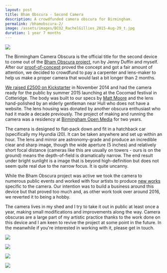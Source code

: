 ```yaml
---
layout: post
title: Bham Obscura - Second Camera
description: A crowdfunded camera obscura for Birmingham. 
permalink: /bhamobscura-2/
image: /assets/images/BCO2_RachelGillies_2015-Aug-29_t.jpg
duration: 1 year 7 months
---
```


![](http://art.peteashton.com/assets/images/bco_cocomad2015.jpg)

The Birmingham Camera Obscura is the official title for the second device to come out of the [Bham Obscura project](http://bhamobscura.com), run by Jenny Duffin and myself. After our [proof-of-concept](http://art.peteashton.com/bhamobscura-1/) proved the concept and got a fair amount of attention, we decided to crowdfund to pay a carpenter and lens-maker to help us make a proper camera that would last a bit longer than 2 months. 

[We raised £2500 on Kickstarter](https://www.kickstarter.com/projects/peteashton/birmingham-camera-obscura) in November 2014 and had the camera ready for the public by summer 2015 launching at the Cocomad festival in Cotteridge. The body was built to our specs by [Matt Moore](http://www.mjmbespoke.com) and the lens hand-polished by an elderly gentleman near Hull who does not have a website. The lens housing was donated by another obscura enthusiast who had it made a decade previously. The project of making and running the camera was a residency at [Birmingham Open Media](http://bom.org.uk) for two years. 

The camera is designed to flat-pack down and fit in a hatchback car (specifically my Hyundia i20). It can be taken anywhere and set up within an hour. The lens and mirror are astronomy-grade and produce an incredible clear and sharp image, though the wide aperture (5 inches) and relatively short focal distance (cameras like this are usually on towers - ours is on the ground) means the depth-of-field is dramatically narrow. The end result under bright sunlight is a image that is beyond high-definition but does not seem quite real due to the narrow focus. It is quite uncanny. 

While the Bham Obscura project was active we took the camera to numerous public events and worked with four artists to produce [new works](http://art.peteashton.com/BCO-RandD/) specific to the camera. Our intention was to build a business around this device but that proved too much and, as other work took over around 2016, we reverted it to being a hobby. 

The camera lives in my shed and I try to take it out in public at least once a year, making small modifications and improvements along the way. Camera obscuras are a large part of my artistic practice thanks to the work done on this device and I am keen to revive the project at some point in the future. In the meanwhile if you're interested in working with it, please get in touch. 

![](http://art.peteashton.com/assets/images/bco2-1.jpg)

![](http://art.peteashton.com/assets/images/bco2-2.jpg)

![](http://art.peteashton.com/assets/images/bco2-3.jpg)

![](http://art.peteashton.com/assets/images/bco2-inside.jpg)

